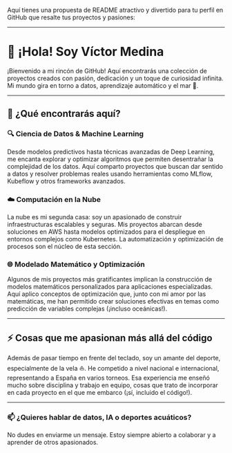 Aquí tienes una propuesta de README atractivo y divertido para tu perfil en GitHub que resalte tus proyectos y pasiones:

---

# 👋 ¡Hola! Soy Víctor Medina

¡Bienvenido a mi rincón de GitHub! Aquí encontrarás una colección de proyectos creados con pasión, dedicación y un toque de curiosidad infinita. Mi mundo gira en torno a datos, aprendizaje automático y el mar 🌊. 

---

## 🚀 ¿Qué encontrarás aquí?
### 🔍 Ciencia de Datos & Machine Learning
Desde modelos predictivos hasta técnicas avanzadas de Deep Learning, me encanta explorar y optimizar algoritmos que permiten desentrañar la complejidad de los datos. Aquí comparto proyectos que buscan dar sentido a datos y resolver problemas reales usando herramientas como MLflow, Kubeflow y otros frameworks avanzados.

### ☁️ Computación en la Nube
La nube es mi segunda casa: soy un apasionado de construir infraestructuras escalables y seguras. Mis proyectos abarcan desde soluciones en AWS hasta modelos optimizados para el despliegue en entornos complejos como Kubernetes. La automatización y optimización de procesos son el núcleo de esta sección.

### 🌐 Modelado Matemático y Optimización
Algunos de mis proyectos más gratificantes implican la construcción de modelos matemáticos personalizados para aplicaciones especializadas. Aquí aplico conceptos de optimización que, junto con mi amor por las matemáticas, me han permitido crear soluciones efectivas en temas como predicción de variables complejas (¡incluso oceánicas!).

---

## ⚡ Cosas que me apasionan más allá del código
Además de pasar tiempo en frente del teclado, soy un amante del deporte, especialmente de la vela ⛵. He competido a nivel nacional e internacional, representando a España en varios torneos. Esa experiencia me enseñó mucho sobre disciplina y trabajo en equipo, cosas que trato de incorporar en cada proyecto en el que me embarco (¡sí, incluido el código!).

---

### 📫 ¿Quieres hablar de datos, IA o deportes acuáticos?
No dudes en enviarme un mensaje. Estoy siempre abierto a colaborar y a aprender de otros apasionados. 

